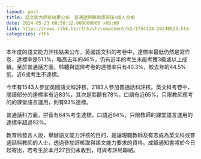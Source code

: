 ```yaml
---
layout: post
title: 語文能力評核結果公布　普通話聆聽與認辨僅4成人合格
date: 2024-05-23 08:50:22.000000000 +08:00
link: https://news.rthk.hk/rthk/ch/component/k2/1754324-20240523.htm
categories: rthk
---
```


本年度的語文能力評核結果公布，英國語文科的考卷中，達標率最低仍然是寫作卷，達標率是51.1%，略高去年的46%，仍有近半的考生未能考獲3級或以上成績。至於普通話方面，聆聽與認辨考卷的達標率只有40.3%，較去年的44.5%低，近6成考生不達標。

今年有1543人參加英國語文科評核，2183人參加普通話科評核。英文科考卷中，閱讀部分的達標率有近83%，其次是聆聽有78%，口語有近65%，只限教師應考的的課堂語言運用，則有93%達標。

普通話科方面，拼音有64%考生達標，口語近84%，只限教師的課堂語言運用的達標率超過92%。

教育局發言人說，舉辦語文能力評核的目的，是讓現職教師及有志成為英文科或普通話科教師的人士，透過參加評核取得語文能力要求的資格。成績通知書將於今日起寄出，若考生於本月27日仍未收到，可與考評局聯絡。
